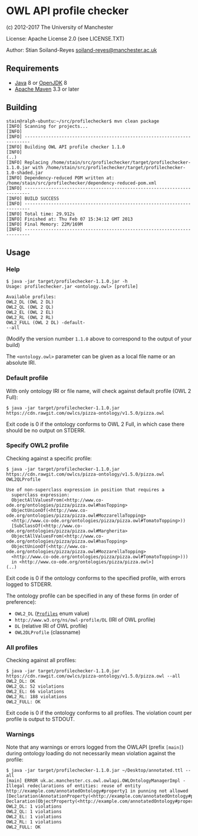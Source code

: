 # OWL API profile checker

(c) 2012-2017 The University of Manchester

License: Apache License 2.0 (see LICENSE.TXT)

Author: Stian Soiland-Reyes <soiland-reyes@manchester.ac.uk>


## Requirements

* [Java](https://java.com/en/download/) 8 or [OpenJDK](http://openjdk.java.net/) 8
* [Apache Maven](https://maven.apache.org/download.cgi) 3.3 or later 


## Building

    stain@ralph-ubuntu:~/src/profilechecker$ mvn clean package
    [INFO] Scanning for projects...
    [INFO]                                                                         
    [INFO] ------------------------------------------------------------------------
    [INFO] Building OWL API profile checker 1.1.0
    [INFO] 
    (..)
    [INFO] Replacing /home/stain/src/profilechecker/target/profilechecker-1.1.0.jar with /home/stain/src/profilechecker/target/profilechecker-1.0-shaded.jar
    [INFO] Dependency-reduced POM written at: /home/stain/src/profilechecker/dependency-reduced-pom.xml
    [INFO] ------------------------------------------------------------------------
    [INFO] BUILD SUCCESS
    [INFO] ------------------------------------------------------------------------
    [INFO] Total time: 29.912s
    [INFO] Finished at: Thu Feb 07 15:34:12 GMT 2013
    [INFO] Final Memory: 22M/169M
    [INFO] ------------------------------------------------------------------------



## Usage

### Help

    $ java -jar target/profilechecker-1.1.0.jar -h
    Usage: profilechecker.jar <ontology.owl> [profile]
    
    Available profiles:
    OWL2_DL (OWL 2 DL)
    OWL2_QL (OWL 2 QL)
    OWL2_EL (OWL 2 EL)
    OWL2_RL (OWL 2 RL)
    OWL2_FULL (OWL 2 DL) -default-
    --all

(Modify the version number `1.1.0` above to correspond to the output of your build)

The `<ontology.owl>` parameter can be given as a local file name or an
absolute IRI.

### Default profile

With only ontology IRI or file name, will check against default profile
(OWL 2 Full):

    $ java -jar target/profilechecker-1.1.0.jar https://cdn.rawgit.com/owlcs/pizza-ontology/v1.5.0/pizza.owl

Exit code is 0 if the ontology conforms to OWL 2 Full, in which case there should be no output on STDERR.    


### Specify OWL2 profile

Checking against a specific profile:    

    $ java -jar target/profilechecker-1.1.0.jar https://cdn.rawgit.com/owlcs/pizza-ontology/v1.5.0/pizza.owl OWL2QLProfile

    Use of non-superclass expression in position that requires a
      superclass expression:
      ObjectAllValuesFrom(<http://www.co-ode.org/ontologies/pizza/pizza.owl#hasTopping>
      ObjectUnionOf(<http://www.co-ode.org/ontologies/pizza/pizza.owl#MozzarellaTopping>
      <http://www.co-ode.org/ontologies/pizza/pizza.owl#TomatoTopping>))
      [SubClassOf(<http://www.co-ode.org/ontologies/pizza/pizza.owl#Margherita>
      ObjectAllValuesFrom(<http://www.co-ode.org/ontologies/pizza/pizza.owl#hasTopping>
      ObjectUnionOf(<http://www.co-ode.org/ontologies/pizza/pizza.owl#MozzarellaTopping>
      <http://www.co-ode.org/ontologies/pizza/pizza.owl#TomatoTopping>)))
      in <http://www.co-ode.org/ontologies/pizza/pizza.owl>] 
    (..)

Exit code is 0 if the ontology conforms to the specified profile, with errors logged to STDERR.

The ontology profile can be specified in any of these forms (in order of preference):

* `OWL2_DL` ([`Profiles`](http://owlcs.github.io/owlapi/apidocs_5/org/semanticweb/owlapi/profiles/Profiles.html) enum value)
* `http://www.w3.org/ns/owl-profile/DL` (IRI of OWL profile)
* `DL` (relative IRI of OWL profile)
* `OWL2DLProfile` (classname)


### All profiles

Checking against all profiles:


    $ java -jar target/profilechecker-1.1.0.jar https://cdn.rawgit.com/owlcs/pizza-ontology/v1.5.0/pizza.owl --all
    OWL2_DL: OK
    OWL2_QL: 52 violations
    OWL2_EL: 66 violations
    OWL2_RL: 188 violations
    OWL2_FULL: OK


Exit code is 0 if the ontology conforms to all profiles. 
The violation count per profile is output to STDOUT.


### Warnings

Note that any warnings or errors logged from the OWLAPI (prefix `[main]`)
during ontology loading do not necessarily mean violation against the profile:

    $ java -jar target/profilechecker-1.1.0.jar ~/Desktop/annotated.ttl --all
    [main] ERROR uk.ac.manchester.cs.owl.owlapi.OWLOntologyManagerImpl - Illegal redeclarations of entities: reuse of entity http://example.com/annotatedOntology#property1 in punning not allowed [Declaration(AnnotationProperty(<http://example.com/annotatedOntology#property1>)), Declaration(ObjectProperty(<http://example.com/annotatedOntology#property1>))]
    OWL2_DL: 1 violations
    OWL2_QL: 1 violations
    OWL2_EL: 1 violations
    OWL2_RL: 1 violations
    OWL2_FULL: OK


